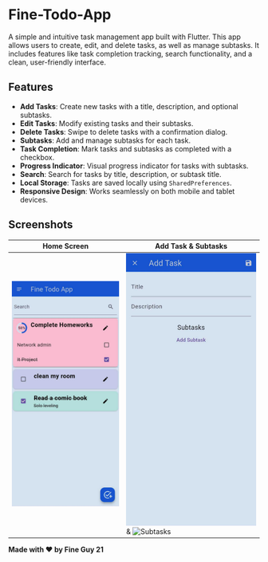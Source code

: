 # Fine-Todo-App

A simple and intuitive task management app built with Flutter. This app allows users to create, edit, and delete tasks, as well as manage subtasks. It includes features like task completion tracking, search functionality, and a clean, user-friendly interface.

## Features

- **Add Tasks**: Create new tasks with a title, description, and optional subtasks.
- **Edit Tasks**: Modify existing tasks and their subtasks.
- **Delete Tasks**: Swipe to delete tasks with a confirmation dialog.
- **Subtasks**: Add and manage subtasks for each task.
- **Task Completion**: Mark tasks and subtasks as completed with a checkbox.
- **Progress Indicator**: Visual progress indicator for tasks with subtasks.
- **Search**: Search for tasks by title, description, or subtask title.
- **Local Storage**: Tasks are saved locally using `SharedPreferences`.
- **Responsive Design**: Works seamlessly on both mobile and tablet devices.

## Screenshots

| Home Screen | Add Task & Subtasks |
|-------------|--------------------|
| ![Home Screen](screenshots/home.png) | ![Add Task](screenshots/add_task.png) & ![Subtasks](screenshots/subtasks.png) |

**Made with ❤️ by Fine Guy 21**

